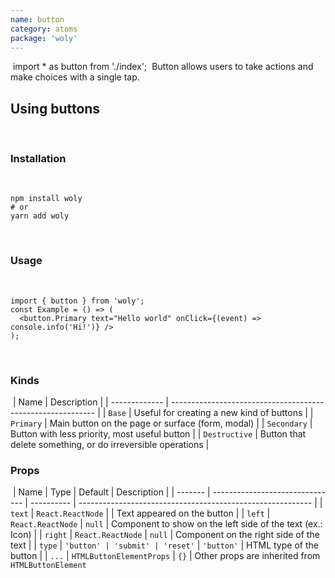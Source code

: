 ```yaml
---
name: button
category: atoms
package: 'woly'
---
```


​
import \* as button from './index';
​
Button allows users to take actions and make choices with a single tap.
​

## Using buttons

​

### Installation

​

```shell
npm install woly
# or
yarn add woly
```

​

### Usage

​

```tsx
import { button } from 'woly';
const Example = () => (
  <button.Primary text="Hello world" onClick={(event) => console.info('Hi!')} />
);
```

​

### Kinds

​
| Name | Description |
| ------------- | ----------------------------------------------------------- |
| `Base` | Useful for creating a new kind of buttons |
| `Primary` | Main button on the page or surface (form, modal) |
| `Secondary` | Button with less priority, most useful button |
| `Destructive` | Button that delete something, or do irreversible operations |
​

### Props

​
| Name | Type | Default | Description |
| ------- | ------------------------------- | ---------- | ---------------------------------------------------------- |
| `text` | `React.ReactNode` | | Text appeared on the button |
| `left` | `React.ReactNode` | `null` | Component to show on the left side of the text (ex.: Icon) |
| `right` | `React.ReactNode` | `null` | Component on the right side of the text |
| `type` | `'button' | 'submit' | 'reset'` | `'button'` | HTML type of the button |
| `...` | `HTMLButtonElementProps` | `{}` | Other props are inherited from `HTMLButtonElement`
